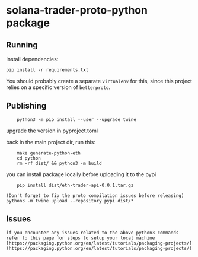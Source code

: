# solana-trader-proto-python package

## Running

Install dependencies:
```shell
pip install -r requirements.txt
```

You should probably create a separate `virtualenv` for this, since this project
relies on a specific version of `betterproto`.

## Publishing

```shell
    python3 -m pip install --user --upgrade twine
```

upgrade the version in pyproject.toml

back in the main project dir, run this: 
```shell
    make generate-python-eth
    cd python
    rm -rf dist/ && python3 -m build 
```

you can install package locally before uploading it to the pypi

```shell
    pip install dist/eth-trader-api-0.0.1.tar.gz
```

    (Don't forget to fix the proto compilation issues before releasing)
    python3 -m twine upload --repository pypi dist/*

## Issues

    if you encounter any issues related to the above python3 commands refer to this page for steps to setup your local machine 
    [https://packaging.python.org/en/latest/tutorials/packaging-projects/](https://packaging.python.org/en/latest/tutorials/packaging-projects/)
